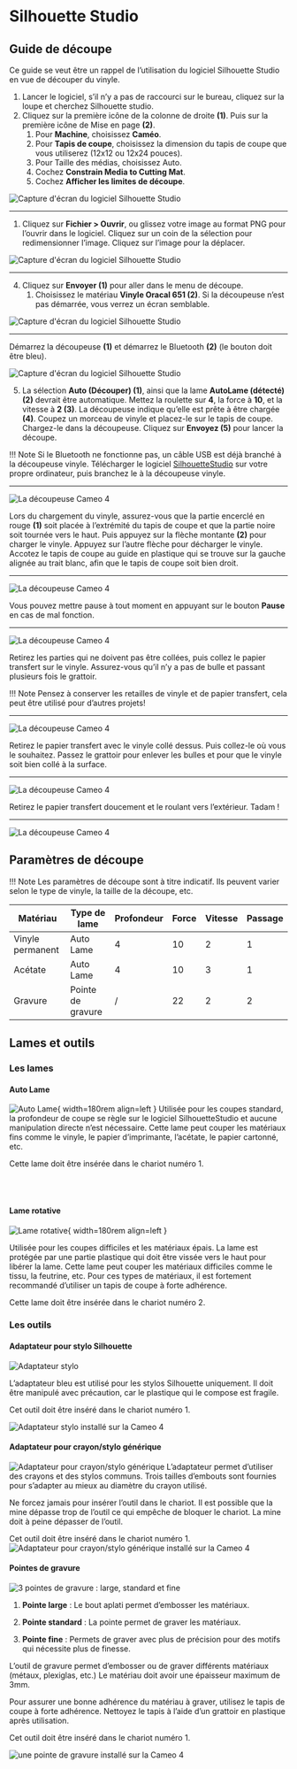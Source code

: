 
# Silhouette Studio

## Guide de découpe

Ce guide se veut être un rappel de l’utilisation du logiciel Silhouette Studio en vue de découper du vinyle.

1. Lancer le logiciel, s’il n’y a pas de raccourci sur le bureau, cliquez sur la loupe et cherchez Silhouette studio.
2. Cliquez sur la première icône de la colonne de droite **(1)**. Puis sur la première icône de Mise en page **(2)**.
    1. Pour **Machine**, choisissez **Caméo**.
    2. Pour **Tapis de coupe**, choisissez la dimension du tapis de coupe que vous utiliserez (12x12 ou 12x24 pouces).
    3. Pour Taille des médias, choisissez Auto.
    4. Cochez **Constrain Media to Cutting Mat**.
    5. Cochez **Afficher les limites de découpe**.
        
![Capture d'écran du logiciel Silhouette Studio](../../assets/images/creatives/cameo1.webp)

---

1. Cliquez sur **Fichier > Ouvrir**, ou glissez votre image au format PNG pour l’ouvrir dans le logiciel. Cliquez sur un coin de la sélection pour redimensionner l’image. 
Cliquez sur l’image pour la déplacer.
    
![Capture d'écran du logiciel Silhouette Studio](../../assets/images/creatives/cameo2.webp)

---

4. Cliquez sur **Envoyer (1)** pour aller dans le menu de découpe.
    1. Choisissez le matériau **Vinyle Oracal 651 (2)**. Si la découpeuse n’est pas démarrée, vous verrez un écran semblable.
        
![Capture d'écran du logiciel Silhouette Studio](../../assets/images/creatives/cameo3.webp)
        
---

Démarrez la découpeuse **(1)** et démarrez le Bluetooth **(2)** (le bouton doit être bleu).
    
![Capture d'écran du logiciel Silhouette Studio](../../assets/images/creatives/cameo4.webp)
    
5. La sélection **Auto (Découper) (1)**, ainsi que la lame **AutoLame (détecté)** **(2)** devrait être automatique. Mettez la roulette sur **4**, la force à **10**, et la vitesse à **2 (3)**. 
La découpeuse indique qu’elle est prête à être chargée **(4)**. Coupez un morceau de vinyle et placez-le sur le tapis de coupe. Chargez-le dans la découpeuse. Cliquez sur **Envoyez (5)** pour lancer la découpe.

!!! Note
    Si le Bluetooth ne fonctionne pas, un câble USB est déjà branché à la découpeuse vinyle. Télécharger le logiciel [SilhouetteStudio](https://www.silhouetteamerica.com/software) sur votre propre ordinateur, puis branchez le à la découpeuse vinyle.

---

![La découpeuse Cameo 4](../../assets/images/creatives/cameo5.webp)

Lors du chargement du vinyle, assurez-vous que la partie encerclé en rouge **(1)** soit placée à l’extrémité du tapis de coupe et que la partie noire soit tournée vers le haut. Puis appuyez sur la flèche montante **(2)** pour charger le vinyle. Appuyez sur l’autre flèche pour décharger le vinyle. Accotez le tapis de coupe au guide en plastique qui se trouve sur la gauche alignée au trait blanc, afin que le tapis de coupe soit bien droit.

---

![La découpeuse Cameo 4](../../assets/images/creatives/cameo6.webp)

Vous pouvez mettre pause à tout moment en appuyant sur le bouton **Pause** en cas de mal fonction.

---

![La découpeuse Cameo 4](../../assets/images/creatives/cameo7.webp)

Retirez les parties qui ne doivent pas être collées, puis collez le papier transfert sur le vinyle. Assurez-vous qu’il n’y a pas de bulle et passant plusieurs fois le grattoir.

!!! Note
    Pensez à conserver les retailles de vinyle et de papier transfert, cela peut être utilisé pour d’autres projets!

---

![La découpeuse Cameo 4](../../assets/images/creatives/cameo8.webp)

Retirez le papier transfert avec le vinyle collé dessus. Puis collez-le où vous le souhaitez. Passez le grattoir pour enlever les bulles et pour que le vinyle soit bien collé à la surface.

---

![La découpeuse Cameo 4](../../assets/images/creatives/cameo9.webp)

Retirez le papier transfert doucement et le roulant vers l’extérieur. Tadam !

---

![La découpeuse Cameo 4](../../assets/images/creatives/cameo10.webp)

## Paramètres de découpe

!!! Note 
    Les paramètres de découpe sont à titre indicatif. Ils peuvent varier selon le type de vinyle, la taille de la découpe, etc.

| Matériau | Type de lame | Profondeur | Force | Vitesse | Passage |
| --- | --- | --- | --- | --- | --- |
| Vinyle permanent | Auto Lame| 4 | 10 | 2 | 1 |
| Acétate | Auto Lame | 4 | 10 | 3 | 1 |
| Gravure | Pointe de gravure | / | 22 | 2 | 2 |

## Lames et outils

### Les lames

#### Auto Lame

![Auto Lame](../../assets/images/creatives/cameo11.webp){ width=180rem align=left } 
Utilisée pour les coupes standard, la profondeur de coupe se règle sur le logiciel SilhouetteStudio et aucune manipulation directe n’est nécessaire. Cette lame peut couper les matériaux fins comme le vinyle, le papier d’imprimante, l’acétate, le papier cartonné, etc.

Cette lame doit être insérée dans le chariot numéro 1.

<br>
<br>

#### Lame rotative

![Lame rotative](../../assets/images/creatives/cameo18.webp){ width=180rem align=left } 

Utilisée pour les coupes difficiles et les matériaux épais. La lame est protégée par une partie plastique qui doit être vissée vers le haut pour libérer la lame. Cette lame peut couper les matériaux difficiles comme le tissu, la feutrine, etc. Pour ces types de matériaux, il est fortement recommandé d’utiliser un tapis de coupe à forte adhérence. 

Cette lame doit être insérée dans le chariot numéro 2.

### Les outils

#### Adaptateur pour stylo Silhouette

![Adaptateur stylo](../../assets/images/creatives/cameo12.webp)

L’adaptateur bleu est utilisé pour les stylos Silhouette uniquement. Il doit être manipulé avec précaution, car le plastique qui le compose est fragile. 

Cet outil doit être inséré dans le chariot numéro 1.

![Adaptateur stylo installé sur la Cameo 4](../../assets/images/creatives/cameo13.webp)

#### Adaptateur pour crayon/stylo générique
![Adaptateur pour crayon/stylo générique](../../assets/images/creatives/cameo14.webp)
L’adaptateur permet d’utiliser des crayons et des stylos communs. Trois tailles d’embouts sont fournies pour s’adapter au mieux au diamètre du crayon utilisé. 

Ne forcez jamais pour insérer l’outil dans le chariot. Il est possible que la mine dépasse trop de l’outil ce qui empêche de bloquer le chariot. La mine doit à peine dépasser de l’outil.

Cet outil doit être inséré dans le chariot numéro 1.
![Adaptateur pour crayon/stylo générique installé sur la Cameo 4](../../assets/images/creatives/cameo15.webp)

#### Pointes de gravure

![3 pointes de gravure : large, standard et fine](../../assets/images/creatives/cameo16.webp)

1. **Pointe large** : Le bout aplati permet d’embosser les matériaux.

2. **Pointe standard** : La pointe permet de graver les matériaux.

3. **Pointe fine** : Permets de graver avec plus de précision pour des motifs qui nécessite plus de finesse.

L’outil de gravure permet d’embosser ou de graver différents matériaux (métaux, plexiglas, etc.) Le matériau doit avoir une épaisseur maximum de 3mm. 

Pour assurer une bonne adhérence du matériau à graver, utilisez le tapis de coupe à forte adhérence. Nettoyez le tapis à l’aide d’un grattoir en plastique après utilisation.

Cet outil doit être inséré dans le chariot numéro 1.

![une pointe de gravure installé sur la Cameo 4](../../assets/images/creatives/cameo17.webp)
